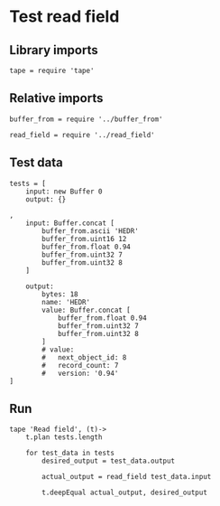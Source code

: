 # Test read field

## Library imports

	tape = require 'tape'


## Relative imports

	buffer_from = require '../buffer_from'

	read_field = require '../read_field'


## Test data

	tests = [
		input: new Buffer 0
		output: {}

	,
		input: Buffer.concat [
			buffer_from.ascii 'HEDR'
			buffer_from.uint16 12
			buffer_from.float 0.94
			buffer_from.uint32 7
			buffer_from.uint32 8
		]

		output:
			bytes: 18
			name: 'HEDR'
			value: Buffer.concat [
				buffer_from.float 0.94
				buffer_from.uint32 7
				buffer_from.uint32 8
			]
			# value:
			# 	next_object_id: 8
			# 	record_count: 7
			# 	version: '0.94'
	]


## Run

	tape 'Read field', (t)->
		t.plan tests.length

		for test_data in tests
			desired_output = test_data.output

			actual_output = read_field test_data.input

			t.deepEqual actual_output, desired_output
